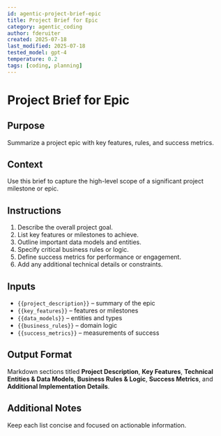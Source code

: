 ```yaml
---
id: agentic-project-brief-epic
title: Project Brief for Epic
category: agentic_coding
author: fderuiter
created: 2025-07-18
last_modified: 2025-07-18
tested_model: gpt-4
temperature: 0.2
tags: [coding, planning]
---
```


# Project Brief for Epic

## Purpose

Summarize a project epic with key features, rules, and success metrics.

## Context

Use this brief to capture the high-level scope of a significant project milestone or epic.

## Instructions

1. Describe the overall project goal.
1. List key features or milestones to achieve.
1. Outline important data models and entities.
1. Specify critical business rules or logic.
1. Define success metrics for performance or engagement.
1. Add any additional technical details or constraints.

## Inputs

- `{{project_description}}` – summary of the epic
- `{{key_features}}` – features or milestones
- `{{data_models}}` – entities and types
- `{{business_rules}}` – domain logic
- `{{success_metrics}}` – measurements of success

## Output Format

Markdown sections titled **Project Description**, **Key Features**, **Technical Entities & Data Models**, **Business Rules & Logic**, **Success Metrics**, and **Additional Implementation Details**.

## Additional Notes

Keep each list concise and focused on actionable information.
